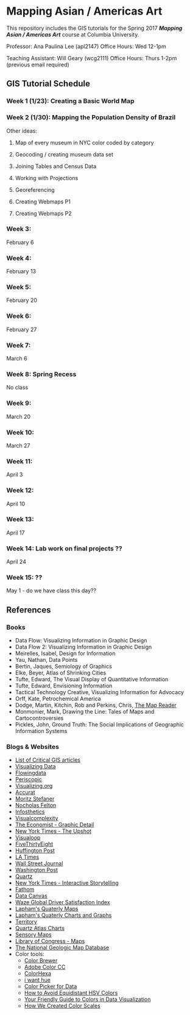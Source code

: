 # Mapping Asian / Americas Art
This repository includes the GIS tutorials for the Spring 2017 ***Mapping Asian / Americas Art*** course at Columbia University.

Professor:  Ana Paulina Lee (apl2147)
Office Hours: Wed 12-1pm

Teaching Assistant: Will Geary (wcg2111)
Office Hours: Thurs 1-2pm (previous email required)

## GIS Tutorial Schedule

### Week 1 (1/23): Creating a Basic World Map


### Week 2 (1/30): Mapping the Population Density of Brazil



Other ideas:
  1) Map of every museum in NYC color coded by category
 
  2) Geocoding / creating museum data set

  3) Joining Tables and Census Data

  4) Working with Projections

  5) Georeferencing

  6) Creating Webmaps P1

  7) Creating Webmaps P2


### Week 3:
February 6


### Week 4:
February 13


### Week 5: 
February 20


### Week 6: 
February 27


### Week 7: 
March 6


### Week 8: Spring Recess
No class


### Week 9:
March 20


### Week 10:
March 27


### Week 11: 
April 3


### Week 12:
April 10


### Week 13:
April 17


### Week 14: Lab work on final projects ??
April 24


### Week 15: ??
May 1 - do we have class this day??



## References
### Books
* Data Flow: Visualizing Information in Graphic Design
* Data Flow 2: Visualizing Information in Graphic Design
* Meirelles, Isabel, Design for Information
* Yau, Nathan, Data Points
* Bertin, Jaques, Semiology of Graphics
* Elke, Beyer, Atlas of Shrinking Cities
* Tufte, Edward, The Visual Display of Quantitative Information
* Tufte, Edward, Envisioning Information
* Tactical Technology Creative, Visualizing Information for Advocacy
* Orff, Kate, Petrochemical America
* Dodge, Martin, Kitchin, Rob and Perkins, Chris, [The Map Reader](http://onlinelibrary.wiley.com/book/10.1002/9780470979587)
* Monmonier, Mark, Drawing the Line: Tales of Maps and Cartocontroversies
* Pickles, John, Ground Truth: The Social Implications of Geographic Information Systems

### Blogs & Websites
* [List of Critical GIS articles](https://criticalgis.blogspot.com/p/critical-gis-bibliography.html)
* [Visualizing Data](http://www.visualisingdata.com/)
* [Flowingdata](http://flowingdata.com)
* [Periscopic](http://periscopic.com)
* [Visualizing.org](http://visualizing.org)
* [Accurat](http://accurat.it)
* [Moritz Stefaner](http://truth-and-beauty.net/)
* [Nocholas Felton](http://feltron.com)
* [Infosthetics](http://infosthetics.com)
* [Visualcomplexity](http://visualcomplexity.com)
* [The Economist - Graphic Detail](http://www.economist.com/blogs/graphicdetail)
* [New York Times - The Upshot](http://www.nytimes.com/upshot/)
* [Visualoop](http://visualoop.com/)
* [FiveThirtyEight](https://fivethirtyeight.com/datalab/our-33-weirdest-charts-from-2014/)
* [Huffington Post](http://www.huffingtonpost.com/2014/12/22/huffpost-infographics-201_n_6351828.html)
* [LA Times](http://graphics.latimes.com/2014-in-graphics/)
* [Wall Street Journal](http://graphics.wsj.com/wsj-interactives-2014/)
* [Washington Post](https://www.washingtonpost.com/graphics/national/2014-in-graphics/)
* [Quartz](http://qz.com/318339/all-of-the-charts-we-made-in-2014/)
* [New York Times - Interactive Storytelling](http://www.nytimes.com/interactive/2014/12/29/us/year-in-interactive-storytelling.html?_r=0#data-visualization)
* [Fathom](http://fathom.info/)
* [Data Canvas](http://map.datacanvas.org/#)
* [Waze Global Driver Satisfaction Index](http://blog.waze.com/2015/09/global-driver-satisfaction-index.html)
* [Lapham's Quaterly Maps](http://www.laphamsquarterly.org/archive/maps)
* [Lapham's Quaterly Charts and Graphs](http://www.laphamsquarterly.org/archive/charts-graphs)
* [Territory](http://themapisnot.com/)
* [Quartz Atlas Charts](https://www.theatlas.com/)
* [Sensory Maps](http://sensorymaps.com/)
* [Library of Congress - Maps](https://www.loc.gov/maps/collections/)
* [The National Geologic Map Database](http://ngmdb.usgs.gov/ngmdb/ngmdb_home.html)
* Color tools:
  * [Color Brewer](http://colorbrewer2.org/#type=sequential&scheme=BuGn&n=3)
  * [Adobe Color CC](https://color.adobe.com)
  * [ColorHexa](http://www.colorhexa.com/)
  * [i want hue](http://tools.medialab.sciences-po.fr/iwanthue/)
  * [Color Picker for Data](http://tristen.ca/hcl-picker/#/hlc/6/1/15534C/E2E062)
  * [How to Avoid Equidistant HSV Colors](http://vis4.net/blog/posts/avoid-equidistant-hsv-colors/)
  * [Your Friendly Guide to Colors in Data Visualization](https://lisacharlotterost.github.io/2016/04/22/Colors-for-DataVis/)
  * [How We Created Color Scales](https://datavisualization.ch/inside/how-we-created-color-scales/)
